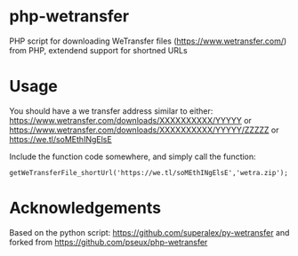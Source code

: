 # php-wetransfer

PHP script for downloading WeTransfer files (https://www.wetransfer.com/) from PHP, extendend support for shortned URLs

# Usage

You should have a we transfer address similar to either:  
https://www.wetransfer.com/downloads/XXXXXXXXXX/YYYYY or  
https://www.wetransfer.com/downloads/XXXXXXXXXX/YYYYY/ZZZZZ or
<br>https://we.tl/soMEthINgElsE

Include the function code somewhere, and simply call the function:

    getWeTransferFile_shortUrl('https://we.tl/soMEthINgElsE','wetra.zip');

# Acknowledgements

Based on the python script:  https://github.com/superalex/py-wetransfer and forked from https://github.com/pseux/php-wetransfer
